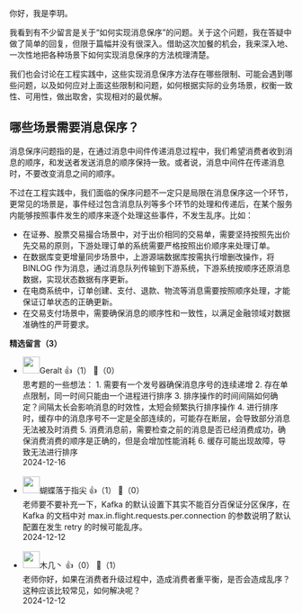 你好，我是李玥。

我看到有不少留言是关于“如何实现消息保序”的问题。关于这个问题，我在答疑中做了简单的回复，但限于篇幅并没有很深入。借助这次加餐的机会，我来深入地、一次性地把各种场景下如何实现消息保序的方法梳理清楚。

我们也会讨论在工程实践中，这些实现消息保序方法存在哪些限制、可能会遇到哪些问题，以及如何应对上面这些限制和问题，如何根据实际的业务场景，权衡一致性、可用性，做出取舍，实现相对的最优解。

## 哪些场景需要消息保序？

消息保序问题指的是，在通过消息中间件传递消息过程中，我们希望消费者收到消息的顺序，和发送者发送消息的顺序保持一致。或者说，消息中间件在传递消息时，不要改变消息之间的顺序。

不过在工程实践中，我们面临的保序问题不一定只是局限在消息保序这一个环节，更常见的场景是，事件经过包含消息队列等多个环节的处理和传递后，在某个服务内能够按照事件发生的顺序来逐个处理这些事件，不发生乱序。比如：

- 在证券、股票交易撮合场景中，对于出价相同的交易单，需要坚持按照先出价先交易的原则，下游处理订单的系统需要严格按照出价顺序来处理订单。
- 在数据库变更增量同步场景中，上游源端数据库按需执行增删改操作，将 BINLOG 作为消息，通过消息队列传输到下游系统，下游系统按顺序还原消息数据，实现状态数据有序更新。
- 在电商系统中，订单创建、支付、退款、物流等消息需要按照顺序处理，才能保证订单状态的正确更新。
- 在交易支付场景中，需要确保消息的顺序性和一致性，以满足金融领域对数据准确性的严苛要求。
<div><strong>精选留言（3）</strong></div><ul>
<li><img src="https://static001.geekbang.org/account/avatar/00/12/11/66/ac631a36.jpg" width="30px"><span>Geralt</span> 👍（1） 💬（0）<div>思考题的一些想法：
1.  需要有一个发号器确保消息序号的连续递增
2. 存在单点限制，同一时间只能由一个进程进行排序
3. 排序操作的时间间隔如何确定？间隔太长会影响消息的时效性，太短会频繁执行排序操作
4. 进行排序时，缓存中的消息序号不一定是全部连续的，可能存在断层，会导致部分消息无法被及时消费
5. 消费消息前，需要检查之前的消息是否已经消费成功，确保消费消费的顺序是正确的，但是会增加性能消耗
6. 缓存可能出现故障，导致无法进行排序
</div>2024-12-16</li><br/><li><img src="https://static001.geekbang.org/account/avatar/00/11/ae/b7/a4309ba1.jpg" width="30px"><span>蝴蝶落于指尖</span> 👍（1） 💬（0）<div>老师要不要补充一下，Kafka 的默认设置下其实不能百分百保证分区保序，在 Kafka 的文档中对 max.in.flight.requests.per.connection 的参数说明了默认配置在发生 retry 的时候可能乱序。</div>2024-12-12</li><br/><li><img src="https://static001.geekbang.org/account/avatar/00/24/ee/46/7d65ae37.jpg" width="30px"><span>木几丶</span> 👍（0） 💬（1）<div>老师你好，如果在消费者升级过程中，造成消费者重平衡，是否会造成乱序？这种应该比较常见，如何解决呢？</div>2024-12-12</li><br/>
</ul>